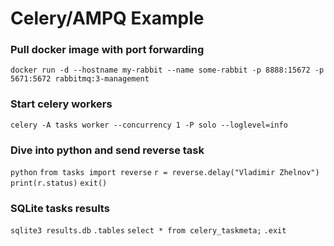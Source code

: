 # Celery/AMPQ Example 

### Pull docker image with port forwarding
`docker run -d --hostname my-rabbit --name some-rabbit -p 8888:15672 -p 5671:5672 rabbitmq:3-management`

### Start celery workers
`celery -A tasks worker --concurrency 1 -P solo --loglevel=info`

### Dive into python and send reverse task 
`python`
`from tasks import reverse`
`r = reverse.delay("Vladimir Zhelnov")`
`print(r.status)`
`exit()`

### SQLite tasks results
`sqlite3 results.db`
`.tables`
`select * from celery_taskmeta;`
`.exit`
